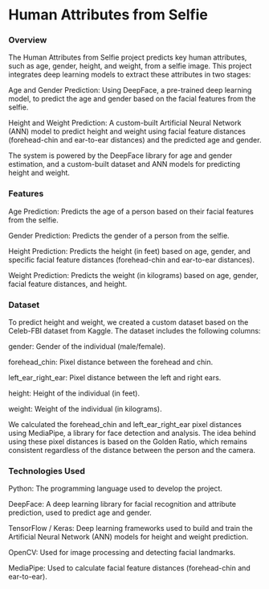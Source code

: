 # Human Attributes from Selfie
### Overview
The Human Attributes from Selfie project predicts key human attributes, such as age, gender, height, and weight, from a selfie image. This project integrates deep learning models to extract these attributes in two stages:

Age and Gender Prediction: Using DeepFace, a pre-trained deep learning model, to predict the age and gender based on the facial features from the selfie.

Height and Weight Prediction: A custom-built Artificial Neural Network (ANN) model to predict height and weight using facial feature distances (forehead-chin and ear-to-ear distances) and the predicted age and gender.

The system is powered by the DeepFace library for age and gender estimation, and a custom-built dataset and ANN models for predicting height and weight.

### Features
Age Prediction: Predicts the age of a person based on their facial features from the selfie.

Gender Prediction: Predicts the gender of a person from the selfie.

Height Prediction: Predicts the height (in feet) based on age, gender, and specific facial feature distances (forehead-chin and ear-to-ear distances).

Weight Prediction: Predicts the weight (in kilograms) based on age, gender, facial feature distances, and height.

### Dataset
To predict height and weight, we created a custom dataset based on the Celeb-FBI dataset from Kaggle. The dataset includes the following columns:

gender: Gender of the individual (male/female).

forehead_chin: Pixel distance between the forehead and chin.

left_ear_right_ear: Pixel distance between the left and right ears.

height: Height of the individual (in feet).

weight: Weight of the individual (in kilograms).

We calculated the forehead_chin and left_ear_right_ear pixel distances using MediaPipe, a library for face detection and analysis. The idea behind using these pixel distances is based on the Golden Ratio, which remains consistent regardless of the distance between the person and the camera.

### Technologies Used
Python: The programming language used to develop the project.

DeepFace: A deep learning library for facial recognition and attribute prediction, used to predict age and gender.

TensorFlow / Keras: Deep learning frameworks used to build and train the Artificial Neural Network (ANN) models for height and weight prediction.

OpenCV: Used for image processing and detecting facial landmarks.

MediaPipe: Used to calculate facial feature distances (forehead-chin and ear-to-ear).
